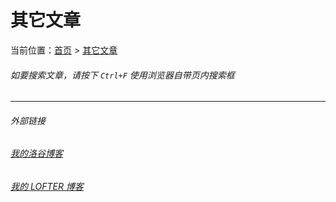 # 其它文章

当前位置：[首页](index.md) > [其它文章](other.md)

###### 如要搜索文章，请按下 ```Ctrl+F``` 使用浏览器自带页内搜索框

---
###### 外部链接
###### [我的洛谷博客](https://muhyih.blog.luogu.org/)
###### [我的 LOFTER 博客](https://seven-celsius-sunny.lofter.com/)
